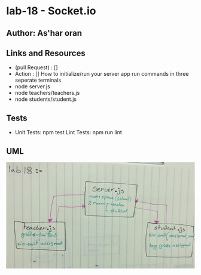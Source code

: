 # lab-18 - Socket.io
## Author: As'har oran
## Links and Resources
* (pull Request) : []
* Action : []
How to initialize/run your server app
run commands in three seperate terminals
* node server.js
* node teachers/teachers.js
* node students/student.js
## Tests
* Unit Tests: npm test
Lint Tests: npm run lint

## UML
![alt text](assets/lab-18.jpg)